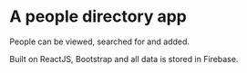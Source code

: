 # A people directory app

People can be viewed, searched for and added.

Built on ReactJS, Bootstrap and all data is stored in Firebase.

